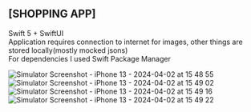 ## [SHOPPING APP]

Swift 5 + SwiftUI <br /> 
Application requires connection to internet for images, other things are stored locally(mostly mocked jsons) <br /> 
For dependencies I used Swift Package Manager <br /> 


![Simulator Screenshot - iPhone 13 - 2024-04-02 at 15 48 55](https://github.com/LukaRoche/shoppingapp/assets/163368776/d632deec-680a-4428-9b56-e781cf8482fe) <br />
![Simulator Screenshot - iPhone 13 - 2024-04-02 at 15 49 02](https://github.com/LukaRoche/shoppingapp/assets/163368776/6ef80e58-2d46-4282-a971-8aae4d52d22d) <br />
![Simulator Screenshot - iPhone 13 - 2024-04-02 at 15 49 16](https://github.com/LukaRoche/shoppingapp/assets/163368776/276637fe-ba08-4a55-abef-b4e8ccaf7023) <br />
![Simulator Screenshot - iPhone 13 - 2024-04-02 at 15 49 22](https://github.com/LukaRoche/shoppingapp/assets/163368776/44a252b1-8a9e-4707-9348-3ffbe7901fcd)
